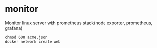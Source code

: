 # monitor
Monitor linux server with prometheus stack(node exporter, prometheus, grafana)

```
chmod 600 acme.json
docker network create web
```
